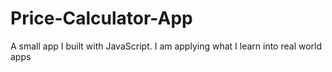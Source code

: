 # Price-Calculator-App
A small app I built with JavaScript. I am applying what I learn into real world apps
